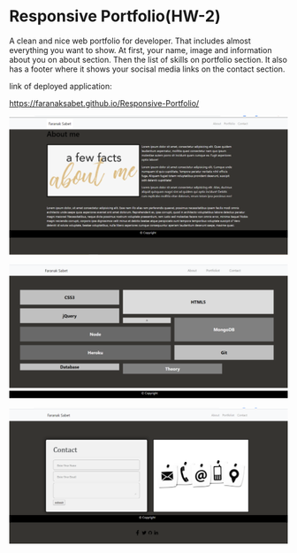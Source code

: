 # Responsive Portfolio(HW-2)

A clean and nice web portfolio for developer. That includes almost everything you want to show. At first, your name, image and information about you on about section. Then the list of skills on portfolio section. It also has a footer where it shows your socisal media links on the contact section.

link of deployed application:

https://faranaksabet.github.io/Responsive-Portfolio/

![](Assets/images/About.PNG)

![](Assets/images/Portfolio.PNG)

![](Assets/images/Contact.PNG)
